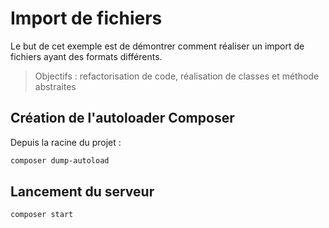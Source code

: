 # Import de fichiers

Le but de cet exemple est de démontrer comment réaliser un import de fichiers ayant des formats différents.

> Objectifs : refactorisation de code, réalisation de classes et méthode abstraites

## Création de l'autoloader Composer

Depuis la racine du projet :

```bash
composer dump-autoload
```

## Lancement du serveur

```bash
composer start
```
